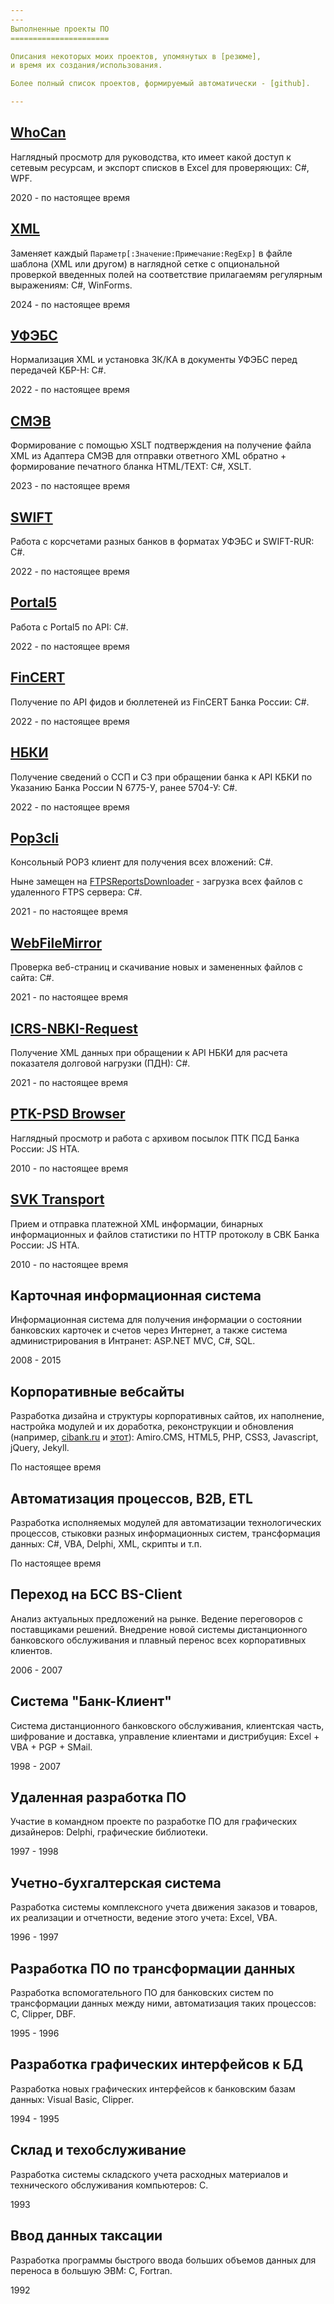 ```yaml
---
---
Выполненные проекты ПО
======================

Описания некоторых моих проектов, упомянутых в [резюме],
и время их создания/использования.

Более полный список проектов, формируемый автоматически - [github].

---
```


## [WhoCan]

Наглядный просмотр для руководства, кто имеет какой доступ к сетевым
ресурсам, и экспорт списков в Excel для проверяющих: C#, WPF.

2020 - по настоящее время

## [XML]

Заменяет каждый `Параметр[:Значение:Примечание:RegExp]` в файле шаблона
(XML или другом) в наглядной сетке с опциональной проверкой введенных полей
на соответствие прилагаемям регулярным выражениям: C#, WinForms.

2024 - по настоящее время

## [УФЭБС]

Нормализация XML и установка ЗК/КА в документы УФЭБС перед передачей
КБР-Н: C#.

2022 - по настоящее время

## [СМЭВ]

Формирование с помощью XSLT подтверждения на получение файла XML из
Адаптера СМЭВ для отправки ответного XML обратно + формирование печатного
бланка HTML/TEXT: C#, XSLT.

2023 - по настоящее время

## [SWIFT]

Работа с корсчетами разных банков в форматах УФЭБС и SWIFT-RUR: C#.

2022 - по настоящее время

## [Portal5]

Работа с Portal5 по API: C#.

2022 - по настоящее время

## [FinCERT]

Получение по API фидов и бюллетеней из FinCERT Банка России: C#.

2022 - по настоящее время

## [НБКИ]

Получение сведений о ССП и СЗ при обращении банка к API КБКИ по Указанию
Банка России N 6775-У, ранее 5704-У: C#.

2022 - по настоящее время

## [Pop3cli]

Консольный POP3 клиент для получения всех вложений: C#.

Ныне замещен на [FTPSReportsDownloader] - загрузка всех файлов с удаленного
FTPS сервера: C#.

2021 - по настоящее время

## [WebFileMirror]

Проверка веб-страниц и скачивание новых и замененных файлов с сайта: C#.

2021 - по настоящее время

## [ICRS-NBKI-Request]

Получение XML данных при обращении к API НБКИ для расчета показателя долговой
нагрузки (ПДН): C#.

2021 - по настоящее время

## [PTK-PSD Browser]

Наглядный просмотр и работа с архивом посылок ПТК ПСД Банка России: JS HTA.

2010 - по настоящее время

## [SVK Transport]

Прием и отправка платежной XML информации, бинарных информационных и файлов 
статистики по HTTP протоколу в СВК Банка России: JS HTA.

2010 - по настоящее время

## Карточная информационная система

Информационная система для получения информации о состоянии банковских 
карточек и счетов через Интернет, а также система администрирования в 
Интранет: ASP.NET MVC, C#, SQL.

2008 - 2015

## Корпоративные вебсайты

Разработка дизайна и структуры корпоративных сайтов, их наполнение, настройка 
модулей и их доработка, реконструкции и обновления (например, [cibank.ru] и
[этот]):
Amiro.CMS, HTML5, PHP, CSS3, Javascript, jQuery, Jekyll.

По настоящее время

## Автоматизация процессов, B2B, ETL

Разработка исполняемых модулей для автоматизации технологических процессов, 
стыковки разных информационных систем, трансформация данных: 
C#, VBA, Delphi, XML, скрипты и т.п.

По настоящее время

## Переход на БСС BS-Client

Анализ актуальных предложений на рынке. Ведение переговоров с поставщиками 
решений. Внедрение новой системы дистанционного банковского обслуживания и 
плавный перенос всех корпоративных клиентов.

2006 - 2007

## Система "Банк-Клиент"

Система дистанционного банковского обслуживания, клиентская часть, шифрование 
и доставка, управление клиентами и дистрибуция: Excel + VBA + PGP + SMail.

1998 - 2007

## Удаленная разработка ПО

Участие в командном проекте по разработке ПО для графических дизайнеров: 
Delphi, графические библиотеки.

1997 - 1998

## Учетно-бухгалтерская система

Разработка системы комплексного учета движения заказов и товаров, их реализации 
и отчетности, ведение этого учета: Excel, VBA.

1996 - 1997

## Разработка ПО по трансформации данных

Разработка вспомогательного ПО для банковских систем по трансформации данных 
между ними, автоматизация таких процессов: C, Clipper, DBF.

1995 - 1996

## Разработка графических интерфейсов к БД

Разработка новых графических интерфейсов к банковским базам данных: 
Visual Basic, Clipper.

1994 - 1995

## Склад и техобслуживание

Разработка системы складского учета расходных материалов и технического 
обслуживания компьютеров: С.

1993

## Ввод данных таксации

Разработка программы быстрого ввода больших объемов данных для переноса в 
большую ЭВМ: С, Fortran.

1992


[резюме]: /resume
[github]: /github
[WhoCan]: /WhoCan
[XML]: //github.com/diev/ReplForms
[УФЭБС]: //github.com/diev/Ufebs-N
[СМЭВ]: //github.com/diev/SMEV-Works
[SWIFT]: //github.com/diev/Ufebs-Works
[Portal5]: //github.com/diev/Portal5-Works
[FinCERT]: //github.com/diev/FinCERT-Client
[НБКИ]: //github.com/diev/Api5704
[Pop3cli]: /Pop3cli
[FTPSReportsDownloader]: //github.com/diev/FTPSReportsDownloader
[WebFileMirror]: /WebFileMirror
[ICRS-NBKI-Request]: /ICRS-NBKI-Request
[PTK-PSD Browser]: /PTK-PSD-Browser-hta
[SVK Transport]: /SVK-Transport-hta
[cibank.ru]: //cibank.ru/ "АО «Сити Инвест Банк»"
[этот]: /
